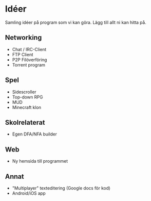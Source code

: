 
# Idéer

Samling idéer på program som vi kan göra. Lägg till allt ni kan hitta på.

## Networking
* Chat / IRC-Client
* FTP Client
* P2P Filöverföring
* Torrent program

## Spel
* Sidescroller
* Top-down RPG
* MUD
* Minecraft klon

## Skolrelaterat 
* Egen DFA/NFA builder

## Web
* Ny hemsida till programmet

## Annat
* "Multiplayer" texteditering (Google docs för kod)
* Android/iOS app
